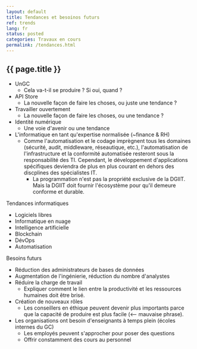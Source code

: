 ```yaml
---
layout: default
title: Tendances et besoinos futurs
ref: trends
lang: fr
status: posted
categories: Travaux en cours
permalink: /tendances.html
---
```


## {{ page.title }}

- UnGC
  - Cela va-t-il se produire ? Si oui, quand ?
- API Store
  - La nouvelle façon de faire les choses, ou juste une tendance ?
- Travailler ouvertement
  - La nouvelle façon de faire les choses, ou une tendance ?
- Identité numérique
  - Une voie d'avenir ou une tendance
- L'informatique en tant qu'expertise normalisée (~finance & RH)
  - Comme l'automatisation et le codage imprègnent tous les domaines (sécurité, audit, middleware, réseautique, etc.), l'automatisation de l'infrastructure et la conformité automatisée resteront sous la responsabilité des TI. Cependant, le développement d'applications spécifiques deviendra de plus en plus courant en dehors des discplines des spécialistes IT.
    - La programmation n'est pas la propriété exclusive de la DGIIT. Mais la DGIIT doit fournir l'écosystème pour qu'il demeure conforme et durable.

Tendances informatiques

- Logiciels libres
- Informatique en nuage
- Intelligence artificielle
- Blockchain
- DévOps
- Automatisation

Besoins futurs

- Réduction des administrateurs de bases de données
- Augmentation de l'ingénierie, réduction du nombre d'analystes
- Réduire la charge de travail
  - Expliquer comment le lien entre la productivité et les ressources humaines doit être brisé.
- Création de nouveaux rôles
  - Les conseillers en éthique peuvent devenir plus importants parce que la capacité de produire est plus facile (<-- mauvaise phrase).
- Les organisations ont besoin d'enseignants à temps plein (écoles internes du GC)
  - Les employés peuvent s'approcher pour poser des questions
  - Offrir constamment des cours au personnel
